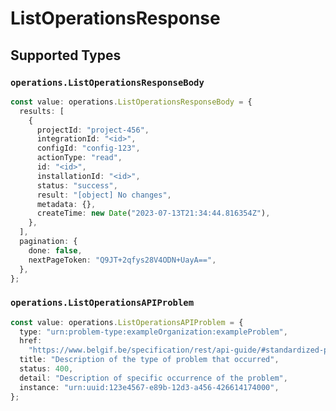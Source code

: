 # ListOperationsResponse


## Supported Types

### `operations.ListOperationsResponseBody`

```typescript
const value: operations.ListOperationsResponseBody = {
  results: [
    {
      projectId: "project-456",
      integrationId: "<id>",
      configId: "config-123",
      actionType: "read",
      id: "<id>",
      installationId: "<id>",
      status: "success",
      result: "[object] No changes",
      metadata: {},
      createTime: new Date("2023-07-13T21:34:44.816354Z"),
    },
  ],
  pagination: {
    done: false,
    nextPageToken: "Q9JT+2qfys28V4ODN+UayA==",
  },
};
```

### `operations.ListOperationsAPIProblem`

```typescript
const value: operations.ListOperationsAPIProblem = {
  type: "urn:problem-type:exampleOrganization:exampleProblem",
  href:
    "https://www.belgif.be/specification/rest/api-guide/#standardized-problem-types",
  title: "Description of the type of problem that occurred",
  status: 400,
  detail: "Description of specific occurrence of the problem",
  instance: "urn:uuid:123e4567-e89b-12d3-a456-426614174000",
};
```

